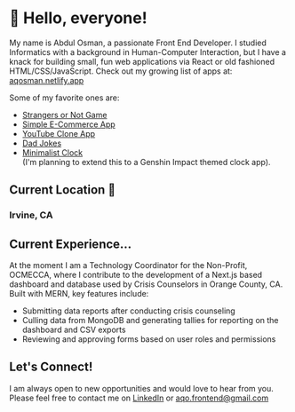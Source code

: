 # :wave: Hello, everyone!

My name is Abdul Osman, a passionate Front End Developer. I studied Informatics with a background in Human-Computer Interaction, but I have a knack for building small, fun web applications via React or old fashioned HTML/CSS/JavaScript. Check out my growing list of apps at: <a href="aqosman.netlify.app" target="_blank">aqosman.netlify.app</a><br/>

Some of my favorite ones are:
<ul>
  <li><a href="https://strangers-or-not.vercel.app/" target="_blank">Strangers or Not Game</a></li>
  <li><a href="https://ecommerce-aqosman.vercel.app/" target="_blank">Simple E-Commerce App</a></li>
  <li><a href="https://aqofrontend-youtube.netlify.app/" target="_blank">YouTube Clone App</a></li>
  <li><a href="https://dadjokes-aqosman.netlify.app/" target="_blank">Dad Jokes</a></li>
  <li><a href="https://minimal-clock-aqosman.netlify.app/" target="_blank">Minimalist Clock</a></li> (I'm planning to extend this to a Genshin Impact themed clock app).
</ul>

## Current Location 📍
### Irvine, CA <br>

## Current Experience...
At the moment I am a Technology Coordinator for the Non-Profit, OCMECCA, where I contribute to the development of a Next.js based dashboard and database used by Crisis Counselors in Orange County, CA. Built with MERN, key features include:

<ul>
<li>Submitting data reports after conducting crisis counseling</li>
<li>Culling data from MongoDB and generating tallies for reporting on the dashboard and CSV exports</li>
<li>Reviewing and approving forms based on user roles and permissions</li>
</ul>

## Let's Connect!
I am always open to new opportunities and would love to hear from you. Please feel free to contact me on <a href="https://linkedin.com/in/aqodev" target="_blank">LinkedIn</a> or <a href="mailto:aqo.frontend@gmail.com">aqo.frontend@gmail.com</a>

